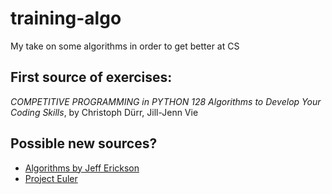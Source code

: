 # training-algo
My take on some algorithms in order to get better at CS 

## First source of exercises: 
*COMPETITIVE PROGRAMMING in PYTHON 128 Algorithms to Develop Your Coding Skills*, by Christoph Dürr, Jill-Jenn Vie

## Possible new sources?

* [Algorithms by Jeff Erickson](http://jeffe.cs.illinois.edu/teaching/algorithms/)
* [Project Euler](https://projecteuler.net)
